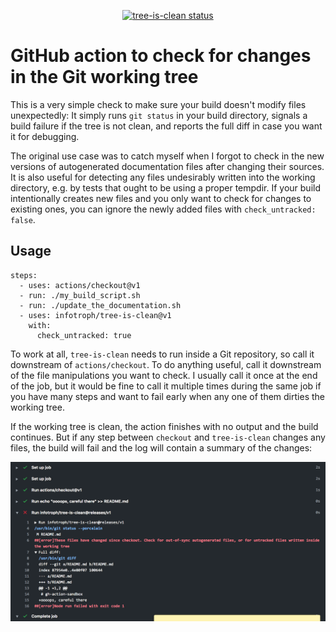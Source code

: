 <p align="center">
  <a href="https://github.com/infotroph/tree-is-clean/actions"><img alt="tree-is-clean status" src="https://github.com/infotroph/tree-is-clean/workflows/build-test/badge.svg"></a>
</p>

# GitHub action to check for changes in the Git working tree

This is a very simple check to make sure your build doesn't modify files unexpectedly: It simply runs `git status` in your build directory, signals a build failure if the tree is not clean, and reports the full diff in case you want it for debugging.

The original use case was to catch myself when I forgot to check in the new versions of autogenerated documentation files after changing their sources. It is also useful for detecting any files undesirably written into the working directory, e.g. by tests that ought to be using a proper tempdir. If your build intentionally creates new files and you only want to check for changes to existing ones, you can ignore the newly added files with `check_untracked: false`.

## Usage

```
steps:
  - uses: actions/checkout@v1
  - run: ./my_build_script.sh
  - run: ./update_the_documentation.sh 
  - uses: infotroph/tree-is-clean@v1
    with:
      check_untracked: true
```

To work at all, `tree-is-clean` needs to run inside a Git repository, so call it downstream of `actions/checkout`. To do anything useful, call it downstream of the file manipulations you want to check. I usually call it once at the end of the job, but it would be fine to call it multiple times during the same job if you have many steps and want to fail early when any one of them dirties the working tree.

If the working tree is clean, the action finishes with no output and the build continues. But if any step between `checkout` and `tree-is-clean` changes any files, the build will fail and the log will contain a summary of the changes:

![Screenshot of build failure from a dirty working tree](img/diff-sample.png)
